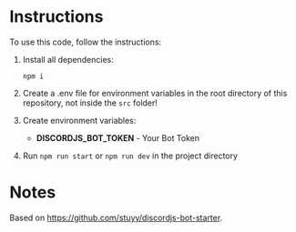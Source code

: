 # Instructions

To use this code, follow the instructions:

1) Install all dependencies:

    `npm i`

2) Create a .env file for environment variables in the root directory of this repository, not inside the `src` folder!

3) Create environment variables:
    - **DISCORDJS_BOT_TOKEN** - Your Bot Token

4) Run `npm run start` or `npm run dev` in the project directory

# Notes

Based on https://github.com/stuyy/discordjs-bot-starter.

